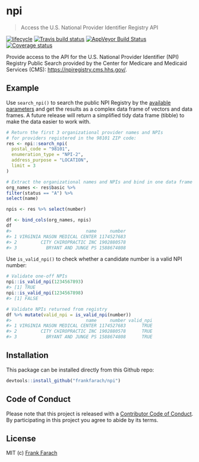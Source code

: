 
<!-- README.md is generated from README.Rmd. Please edit that file -->
npi
===

> Access the U.S. National Provider Identifier Registry API

[![lifecycle](https://img.shields.io/badge/lifecycle-experimental-orange.svg)](https://www.tidyverse.org/lifecycle/#experimental) [![Travis build status](https://travis-ci.org/frankfarach/npi.svg?branch=master)](https://travis-ci.org/frankfarach/npi) [![AppVeyor Build Status](https://ci.appveyor.com/api/projects/status/github/frankfarach/npi?branch=master&svg=true)](https://ci.appveyor.com/project/frankfarach/npi) [![Coverage status](https://codecov.io/gh/frankfarach/npi/branch/master/graph/badge.svg)](https://codecov.io/github/frankfarach/npi?branch=master)

Provide access to the API for the U.S. National Provider Identifier (NPI) Registry Public Search provided by the Center for Medicare and Medicaid Services (CMS): <https://npiregistry.cms.hhs.gov/>.

Example
-------

Use `search_npi()` to search the public NPI Registry by the [available parameters](https://npiregistry.cms.hhs.gov/registry/help-api) and get the results as a complex data frame of vectors and data frames. A future release will return a simplified tidy data frame (tibble) to make the data easier to work with.

``` r
# Return the first 3 organizational provider names and NPIs
# for providers registered in the 98101 ZIP code:
res <- npi::search_npi(
  postal_code = "98101",
  enumeration_type = "NPI-2",
  address_purpose = "LOCATION",
  limit = 3
)

# Extract the organizational names and NPIs and bind in one data frame
org_names <- res$basic %>%
filter(status == "A") %>%
select(name)

npis <- res %>% select(number)

df <- bind_cols(org_names, npis)
df
#>                            name     number
#> 1 VIRGINIA MASON MEDICAL CENTER 1174527683
#> 2         CITY CHIROPRACTIC INC 1902880578
#> 3           BRYANT AND JUNGE PS 1588674808
```

Use `is_valid_npi()` to check whether a candidate number is a valid NPI number:

``` r
# Validate one-off NPIs
npi::is_valid_npi(1234567893)
#> [1] TRUE
npi::is_valid_npi(1234567898)
#> [1] FALSE

# Validate NPIs returned from registry
df %>% mutate(valid_npi = is_valid_npi(number))
#>                            name     number valid_npi
#> 1 VIRGINIA MASON MEDICAL CENTER 1174527683      TRUE
#> 2         CITY CHIROPRACTIC INC 1902880578      TRUE
#> 3           BRYANT AND JUNGE PS 1588674808      TRUE
```

Installation
------------

This package can be installed directly from this Github repo:

``` r
devtools::install_github("frankfarach/npi")
```

Code of Conduct
---------------

Please note that this project is released with a [Contributor Code of Conduct](CODE_OF_CONDUCT.md). By participating in this project you agree to abide by its terms.

License
-------

MIT (c) [Frank Farach](https://github.com/frankfarach)
